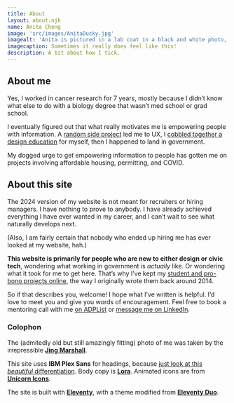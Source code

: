 ```yaml
---
title: About
layout: about.njk
name: Anita Cheng
image: 'src/images/AnitaDucky.jpg'
imagealt: 'Anita is pictured in a lab coat in a black and white photo, trying to observe a crowd of rubber ducks to no avail. One of them sits on her head.'
imagecaption: Sometimes it really does feel like this!
description: A bit about how I tick.
---
```


## About me
Yes, I worked in cancer research for 7 years, mostly because I didn’t know what else to do with a biology degree that wasn’t med school or grad school.

I eventually figured out that what really motivates me is empowering people with information. A [random side project](/projects/wssr/) led me to UX, I [cobbled together a design education](/writing/changing-careers/) for myself, then I happened to land in government. 

My dogged urge to get empowering information to people has gotten me on projects involving affordable housing, permitting, and COVID.

## About this site
The 2024 version of my website is not meant for recruiters or hiring managers. I have nothing to prove to anybody. I have already achieved everything I have ever wanted in my career, and I can’t wait to see what naturally develops next.

(Also, I am fairly certain that nobody who ended up hiring me has ever looked at my website, hah.)

**This website is primarily for people who are new to either design or civic tech**, wondering what working in government is *actually* like. Or wondering what it took for me to get here. That’s why I’ve kept my [student and pro-bono projects online](/projects/), the way I originally wrote them back around 2014.

So if that describes you, welcome! I hope what I’ve written is helpful. I’d love to meet you and give you words of encouragement. Feel free to book a mentoring call with me [on ADPList](https://adplist.org/mentors/anita-cheng) or [message me on LinkedIn](https://www.linkedin.com/in/anitaycheng).

### Colophon
The (admitedly old but still amazingly fitting) photo of me was taken by the irrepressible **[Jing Marshall](https://www.linkedin.com/in/jingmarshall/)**.

This site uses **IBM Plex Sans** for headings, because [just look at this *beautiful* differentiation](https://fonts.google.com/specimen/IBM+Plex+Sans?preview.text=I%20l%201%20i&preview.text_type=custom). Body copy is **[Lora](https://fonts.google.com/specimen/Lora)**. Animated icons are from **[Unicorn Icons](https://unicornicons.com/)**.

The site is built with **[Eleventy](https://www.11ty.dev)**, with a theme modified from **[Eleventy Duo](https://eleventyduo.netlify.app/)**.